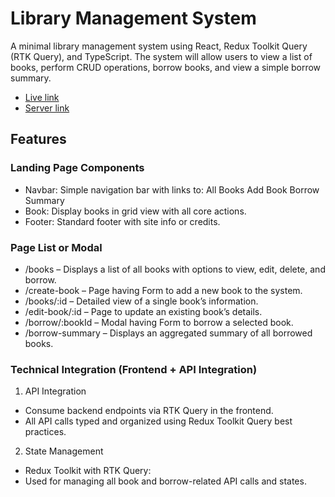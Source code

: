 # Library Management System 

A minimal library management system using React, Redux Toolkit Query (RTK Query), and TypeScript. The system will allow users to view a list of books, perform CRUD operations, borrow books, and view a simple borrow summary.

- [Live link](https://library-management-system-mu-weld.vercel.app) 
- [Server link](https://library-management-server-test.vercel.app) 

## Features
### Landing Page Components
- Navbar: Simple navigation bar with links to:
  All Books
  Add Book
  Borrow Summary
- Book: Display books in grid view with all core actions.
- Footer: Standard footer with site info or credits.

### Page List or Modal
- /books – Displays a list of all books with options to view, edit, delete, and borrow.
- /create-book – Page having Form to add a new book to the system.
- /books/:id – Detailed view of a single book’s information.
- /edit-book/:id – Page to update an existing book’s details.
- /borrow/:bookId – Modal having Form to borrow a selected book.
- /borrow-summary – Displays an aggregated summary of all borrowed books.

### Technical Integration (Frontend + API Integration)

1. API Integration

- Consume backend endpoints via RTK Query in the frontend.
- All API calls typed and organized using Redux Toolkit Query best practices.

2. State Management

- Redux Toolkit with RTK Query:
- Used for managing all book and borrow-related API calls and states.
